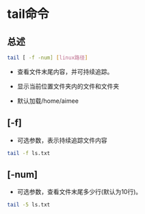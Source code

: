 # tail命令
## 总述
```bash
tail [ -f -num] [linux路径]
```

* 查看文件末尾内容，并可持续追踪。

*  显示当前位置文件夹内的文件和文件夹
*  默认加载/home/aimee

## [-f]

* 可选参数，表示持续追踪文件内容

```bash
tail -f ls.txt
```

## [-num]

* 可选参数，查看文件末尾多少行(默认为10行)。

```bash
tail -5 ls.txt
```
